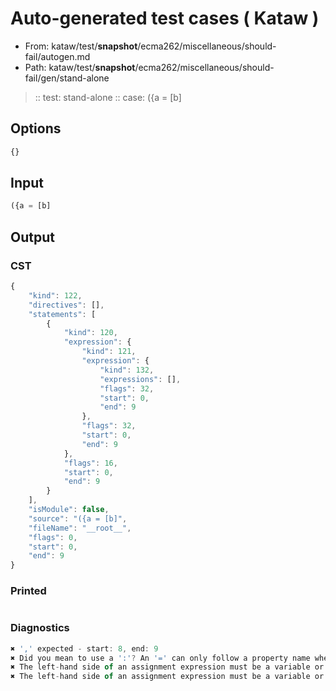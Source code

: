 # Auto-generated test cases ( Kataw )
- From: kataw/test/__snapshot__/ecma262/miscellaneous/should-fail/autogen.md
- Path: kataw/test/__snapshot__/ecma262/miscellaneous/should-fail/gen/stand-alone
> :: test: stand-alone
> :: case: ({a = [b]
## Options

`````js
{}
`````
## Input

`````js
({a = [b]
`````
## Output

### CST

```javascript
{
    "kind": 122,
    "directives": [],
    "statements": [
        {
            "kind": 120,
            "expression": {
                "kind": 121,
                "expression": {
                    "kind": 132,
                    "expressions": [],
                    "flags": 32,
                    "start": 0,
                    "end": 9
                },
                "flags": 32,
                "start": 0,
                "end": 9
            },
            "flags": 16,
            "start": 0,
            "end": 9
        }
    ],
    "isModule": false,
    "source": "({a = [b]",
    "fileName": "__root__",
    "flags": 0,
    "start": 0,
    "end": 9
}
```

### Printed

```javascript

```

### Diagnostics

```javascript
✖ ',' expected - start: 8, end: 9
✖ Did you mean to use a ':'? An '=' can only follow a property name when the containing object literal is part of a destructuring - start: 9, end: 9
✖ The left-hand side of an assignment expression must be a variable or a property access - start: 9, end: 9
✖ The left-hand side of an assignment expression must be a variable or a property access - start: 9, end: 9

```

